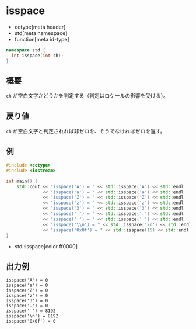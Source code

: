 # isspace
* cctype[meta header]
* std[meta namespace]
* function[meta id-type]

```cpp
namespace std {
  int isspace(int ch);
}
```


## 概要
`ch` が空白文字かどうかを判定する（判定はロケールの影響を受ける）。


## 戻り値
`ch` が空白文字と判定されれば非ゼロを、そうでなければゼロを返す。


## 例
```cpp example
#include <cctype>
#include <iostream>

int main() {
    std::cout << "isspace('A') = " << std::isspace('A') << std::endl
              << "isspace('a') = " << std::isspace('a') << std::endl
              << "isspace('Z') = " << std::isspace('Z') << std::endl
              << "isspace('z') = " << std::isspace('z') << std::endl
              << "isspace('3') = " << std::isspace('3') << std::endl
              << "isspace('.') = " << std::isspace('.') << std::endl
              << "isspace(' ') = " << std::isspace(' ') << std::endl
              << "isspace('\\n') = " << std::isspace('\n') << std::endl
              << "isspace('0x0f') = " << std::isspace(15) << std::endl;
}
```
* std::isspace[color ff0000]


## 出力例
```
isspace('A') = 0
isspace('a') = 0
isspace('Z') = 0
isspace('z') = 0
isspace('3') = 0
isspace('.') = 0
isspace(' ') = 8192
isspace('\n') = 8192
isspace('0x0f') = 0
```
